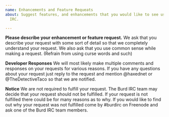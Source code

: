 ```yaml
---
name: Enhancements and Feature Requeats
about: Suggest features, and enhancements that you would like to see us add to Burd
  IRC.

---
```


**Please describe your enhancement or feature request.**
We ask that you describe your request with some sort of detail so that we completely understand your request. We also ask that you use common sense while making a request. (Refrain from using curse words and such)

**Developer Responses**
We will most likely make multiple comments and responses on your requests for various reasons. If you have any questions about your request just reply to the request and mention @haxednet or @TheDetectiveTaco so that we are notified.

**Notice**
We are not required to fulfill your request. The Burd IRC team may decide that your request should not be fulfilled. If your request is not fulfilled there could be for many reasons as to why. If you would like to find out why your request was not fulfilled come by #burdirc on Freenode and ask one of the Burd IRC team members.
